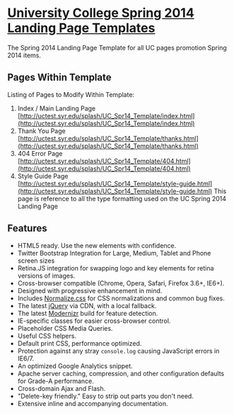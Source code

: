# [University College Spring 2014 Landing Page Templates](http://uctest.syr.edu/splash/UC_Spr14_Template/)

The Spring 2014 Landing Page Template for all UC pages promotion Spring 2014 items.


## Pages Within Template

Listing of Pages to Modify Within Template:

1. Index / Main Landing Page
   [http://uctest.syr.edu/splash/UC_Spr14_Template/index.html](http://uctest.syr.edu/splash/UC_Spr14_Template/index.html)
2. Thank You Page
   [http://uctest.syr.edu/splash/UC_Spr14_Template/thanks.html](http://uctest.syr.edu/splash/UC_Spr14_Template/thanks.html)
3. 404 Error Page
   [http://uctest.syr.edu/splash/UC_Spr14_Template/404.html](http://uctest.syr.edu/splash/UC_Spr14_Template/404.html)
4. Style Guide Page
   [http://uctest.syr.edu/splash/UC_Spr14_Template/style-guide.html](http://uctest.syr.edu/splash/UC_Spr14_Template/style-guide.html) This page is reference to all the type formatting used on the UC Spring 2014 Landing Page


## Features

* HTML5 ready. Use the new elements with confidence.
* Twitter Bootstrap Integration for Large, Medium, Tablet and Phone screen sizes
* Retina.JS integration for swapping logo and key elements for retina versions of images.
* Cross-browser compatible (Chrome, Opera, Safari, Firefox 3.6+, IE6+).
* Designed with progressive enhancement in mind.
* Includes [Normalize.css](http://necolas.github.com/normalize.css/) for CSS
  normalizations and common bug fixes.
* The latest [jQuery](http://jquery.com/) via CDN, with a local fallback.
* The latest [Modernizr](http://modernizr.com/) build for feature detection.
* IE-specific classes for easier cross-browser control.
* Placeholder CSS Media Queries.
* Useful CSS helpers.
* Default print CSS, performance optimized.
* Protection against any stray `console.log` causing JavaScript errors in
  IE6/7.
* An optimized Google Analytics snippet.
* Apache server caching, compression, and other configuration defaults for
  Grade-A performance.
* Cross-domain Ajax and Flash.
* "Delete-key friendly." Easy to strip out parts you don't need.
* Extensive inline and accompanying documentation.

